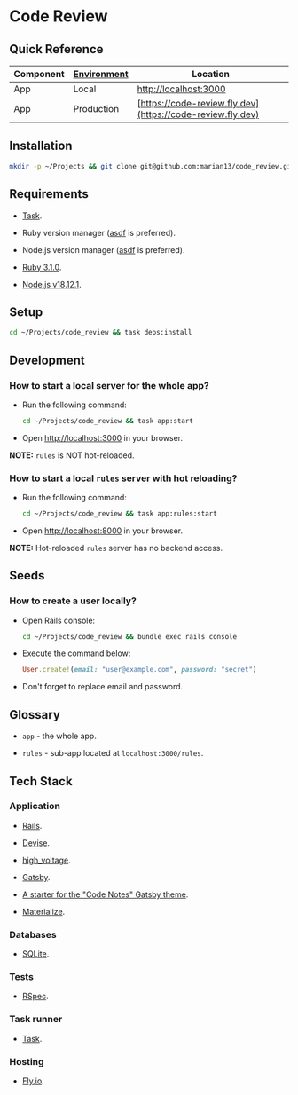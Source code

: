 # Code Review

## Quick Reference

| Component | [Environment](https://en.wikipedia.org/wiki/Deployment_environment) | Location |
| - | - | - |
| App | Local | [http://localhost:3000](http://localhost:3000/) |
| App | Production | [https://code-review.fly.dev](https://code-review.fly.dev) |

## Installation

```bash
mkdir -p ~/Projects && git clone git@github.com:marian13/code_review.git
```

## Requirements

- [Task](https://taskfile.dev/).

- Ruby version manager ([asdf](https://asdf-vm.com/) is preferred).

- Node.js version manager ([asdf](https://asdf-vm.com/) is preferred).

- [Ruby 3.1.0](https://www.ruby-lang.org/en/news/2021/12/25/ruby-3-1-0-released/).

- [Node.js v18.12.1](https://github.com/nodejs/node/blob/main/doc/changelogs/CHANGELOG_V18.md#18.12.1).

## Setup

```bash
cd ~/Projects/code_review && task deps:install
```

## Development

### How to start a local server for the whole app?

- Run the following command:

  ```bash
  cd ~/Projects/code_review && task app:start
  ```

- Open [http://localhost:3000](http://localhost:3000/) in your browser.

**NOTE:** `rules` is NOT hot-reloaded.

### How to start a local `rules` server with hot reloading?

- Run the following command:

  ```bash
  cd ~/Projects/code_review && task app:rules:start
  ```

- Open [http://localhost:8000](http://localhost:8000/) in your browser.

**NOTE:** Hot-reloaded `rules` server has no backend access.

## Seeds

### How to create a user locally?

- Open Rails console:

  ```bash
  cd ~/Projects/code_review && bundle exec rails console
  ```

- Execute the command below:

  ```ruby
  User.create!(email: "user@example.com", password: "secret")
  ```

- Don't forget to replace email and password.

## Glossary

- `app` - the whole app.

- `rules` - sub-app located at `localhost:3000/rules`.

## Tech Stack

### Application

- [Rails](https://rubyonrails.org/).

- [Devise](https://github.com/heartcombo/devise).

- [high_voltage](https://github.com/thoughtbot/high_voltage).

- [Gatsby](https://www.gatsbyjs.com/docs/quick-start/).

- [A starter for the "Code Notes" Gatsby theme](https://github.com/mrmartineau/gatsby-starter-code-notes).

- [Materialize](https://materializecss.com/).

### Databases

- [SQLite](https://www.sqlite.org/index.html).

### Tests

- [RSpec](https://rspec.info/).

### Task runner

- [Task](https://taskfile.dev/).

### Hosting

- [Fly.io](https://fly.io/).
